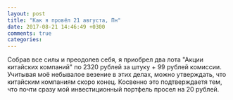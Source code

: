 ```yaml
---
layout: post
title: "Как я провёл 21 августа, Пн"
date: 2017-08-21 14:46:49 +0300
comments: true
categories: 
---
```



Собрав все силы и преодолев себя, я приобрел два лота "Акции китайских компаний" по 2320 рублей за штуку + 99 рублей комиссии. Учитывая моё небывалое везение в этих делах, можно утверждать, что китайским компаниям скоро конец. Косвенно это подтверждаетя тем, что почти сразу мой инвестиционный портфель просел на 20 рублей. 
